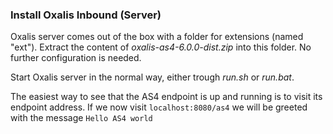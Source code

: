 ### Install Oxalis Inbound (Server)

Oxalis server comes out of the box with a folder for extensions (named "ext"). Extract the content of _oxalis-as4-6.0.0-dist.zip_ into this folder. No further configuration is needed.

Start Oxalis server in the normal way, either trough _run.sh_ or _run.bat_.

The easiest way to see that the AS4 endpoint is up and running is to visit its endpoint address.
If we now visit ``localhost:8080/as4`` we will be greeted  with the message ``Hello AS4 world``